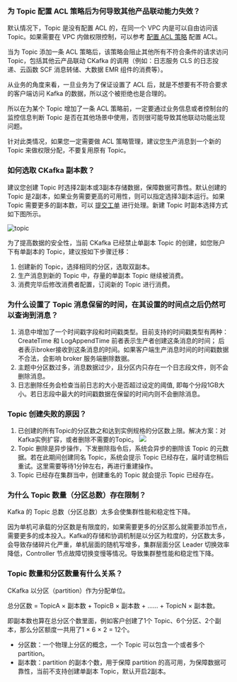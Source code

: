 ### 为 Topic 配置 ACL 策略后为何导致其他产品联动能力失效？

默认情况下，Topic 是没有配置 ACL 的，在同一个 VPC 内是可以自由访问该 Topic。如果需要在 VPC 内做权限控制，可以参考 [配置 ACL 策略](https://cloud.tencent.com/document/product/597/31528) 配置 ACL。

当为 Topic 添加一条 ACL 策略后，该策略会阻止其他所有不符合条件的请求访问 Topic，包括其他云产品联动 CKafka 的调用（例如：日志服务 CLS 的日志投递、云函数 SCF 消息转储、大数据 EMR 组件的消费等）。

从业务的角度来看，一旦业务为了保证设置了 ACL 后，就是不想要有不符合要求的客户端访问 Kafka 的数据，所以这个被拒绝也是合理的。

所以在为某个 Topic 增加了一条 ACL 策略前，一定要通过业务信息或者控制台的监控信息判断 Topic 是否在其他场景中使用，否则很可能导致其他联动功能出现问题。

针对此类情况，如果您一定需要做 ACL 策略管理，建议您生产消息到一个新的 Topic 来做权限分配，不要复用原有 Topic。

### 如何选取 CKafka 副本数？

建议您创建 Topic 时选择2副本或3副本存储数据，保障数据可靠性。默认创建的 Topic 是2副本，如果业务需要更高的可用性，则可以指定选择3副本运行。如果 Topic 需要更多的副本数，可以 [提交工单](https://console.cloud.tencent.com/workorder/category) 进行处理。新建 Topic 时副本选择方式如下图所示。

![topic](https://main.qcloudimg.com/raw/05f7dc495a90da08c2b1a5593b908c1f.png)

为了提高数据的安全性，当前 CKafka 已经禁止单副本 Topic 的创建，如您账户下有单副本的 Topic，建议按如下步骤迁移：
1. 创建新的 Topic，选择相同的分区，选取双副本。
2. 生产消息到新的 Topic 中，存量的单副本 Topic 继续被消费。
3. 消费完毕后修改消费者配置，订阅新的 Topic 进行消费。

### 为什么设置了 Topic 消息保留的时间，在其设置的时间点之后仍然可以查询到消息？

1. 消息中增加了一个时间戳字段和时间戳类型。目前支持的时间戳类型有两种：CreateTime 和 LogAppendTime 前者表示生产者创建这条消息的时间； 后者表示broker接收到这条消息的时间。如果客户端生产消息时间的时间戳数据不合法，会影响 broker 服务端删除数据。
2. 主题中分区数过多，消息数据过少，且分区内只存在一个日志段文件，则不会删除消息。
3. 日志删除任务会检查当前日志的大小是否超过设定的阈值, 即每个分段1GB大小。若日志段中最大的时间戳数据在保留的时间内则不会删除消息。

### Topic 创建失败的原因？

1. 已创建的所有Topic的分区数之和达到实例规格的分区数上限。解决方案：对Kafka实例扩容，或者删除不需要的Topic。
![](https://main.qcloudimg.com/raw/94904051a2fba64bb4d191b50abbf703.jpg)
2. Topic 删除是异步操作，下发删除指令后，系统会异步的删除该 Topic 的元数据。若在此期间创建同名 Topic，系统会提示 Topic 已经存在，届时请您稍后重试。这里需要等待1分钟左右，再进行重建操作。
3. Topic 已经存在集群当中，创建重名的 Topic 就会提示 Topic 已经存在。

### 为什么 Topic 数量（分区总数）存在限制？

Kafka 的 Topic 总数（分区总数）太多会使集群性能和稳定性下降。

因为单机可承载的分区数是有限度的，如果需要更多的分区那么就需要添加节点，需要更多的成本投入。Kafka的存储和协调机制是以分区为粒度的，分区数太多，会导致存储碎片化严重，单机层面的随机写增多，集群层面分区 Leader 切换效率降低，Controller 节点故障切换变慢等情况。导致集群整性能和稳定性下降。

### Topic 数量和分区数量有什么关系？

CKafka 以分区（partition）作为分配单位。

总分区数 = TopicA × 副本数 + TopicB × 副本数 + ...... + TopicN × 副本数。

即副本数也算在总分区个数里面，例如客户创建了1个 Topic、6个分区、2个副本，那么分区额度一共用了1 × 6 × 2 = 12个。

- 分区数：一个物理上分区的概念，一个 Topic 可以包含一个或者多个 partition。
- 副本数：partition 的副本个数，用于保障 partition 的高可用，为保障数据可靠性，当前不支持创建单副本 Topic，默认开启2副本。

